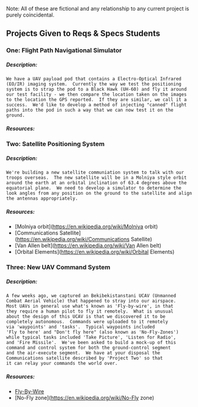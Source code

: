 Note: All of these are fictional and any relationship to any current project is purely coincidental.

## Projects Given to Reqs & Specs Students

### One: Flight Path Navigational Simulator

##### Description:

    We have a UAV payload pod that contains a Electro-Optical Infrared
    (EO/IR) imaging system.  Currently the way we test the positioning
    system is to strap the pod to a Black Hawk (UH-60) and fly it around
    our test facility - we then compare the location taken on the images
    to the location the GPS reported.  If they are similar, we call it a
    success.  We'd like to develop a method of injecting "canned" flight
    paths into the pod in such a way that we can now test it on the
    ground.

##### Resources:

### Two: Satellite Positioning System

##### Description:

    We're building a new satellite communiation system to talk with our
    troops overseas.  The new satellite will be in a Molniya style orbit
    around the earth at an orbital inclination of 63.4 degrees above the
    equatorial plane.  We need to develop a simulator to determine the
    look angles from any position on the ground to the satellite and align
    the antennas appropriately.

##### Resources:

-   [Molniya orbit](https://en.wikipedia.org/wiki/Molniya orbit)
-   [Communications Satellite](https://en.wikipedia.org/wiki/Communications Satellite)
-   [Van Allen belt](https://en.wikipedia.org/wiki/Van Allen belt)
-   [Orbital Elements](https://en.wikipedia.org/wiki/Orbital Elements)

### Three: New UAV Command System

##### Description:

    A few weeks ago, we captured an Bekibekistanstani UCAV (Unmanned
    Combat Aerial Vehicle) that happened to stray into our airspace.
    Most UAVs in general use what's known as 'Fly-by-wire', in that
    they require a human pilot to fly it remotely.  What is unusual 
    about the design of this UCAV is that we discovered it to be 
    completely autonomous.  Commands were uploaded to it remotely
    via 'waypoints' and 'tasks'.  Typical waypoints included 
    'Fly to here' and "Don't fly here" (also known as 'No-Fly-Zones')
    while typical tasks included 'Take Picture', 'Listen for Radio',
    and 'Fire Missile'.  We've been asked to build a mock-up of this
    command and control system for both the ground-control segment 
    and the air-execute segment.  We have at your disposal the 
    Communications satellite described by 'Project Two' so that
    it can relay your commands the world over.

##### Resources:

-   [Fly-By-Wire](https://en.wikipedia.org/wiki/Fly-By-Wire)
-   [No-Fly zone](https://en.wikipedia.org/wiki/No-Fly zone)
